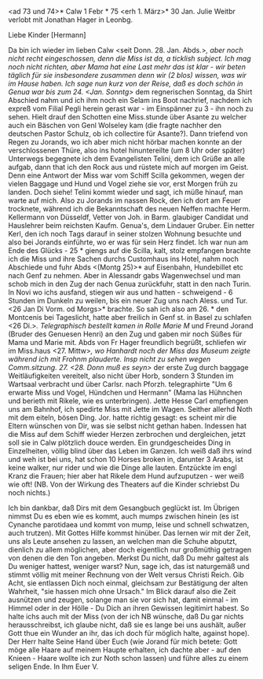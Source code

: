 <ad 73 und 74>* Calw 1 Febr <Montag>* 75
 <erh 1. März>*
 30 Jan. Julie Weitbr verlobt mit Jonathan Hager in Leonbg.

Liebe Kinder [Hermann]

Da bin ich wieder im lieben Calw <seit Donn. 28. Jan. Abds.>*, aber noch nicht recht eingeschossen, denn die Miss ist da, a ticklish subject. Ich mag noch nicht richten, aber Mama hat eine Last mehr das ist klar - wir beten täglich für sie insbesondere zusammen denn wir (2 blos) wissen, was wir im Hause haben. Ich sage nun kurz von der Reise, daß es doch schön in Genua war bis zum 24. <Jan. Sonntg>* dem regnerischen Sonntag, da Shirt Abschied nahm und ich ihm noch ein Selam ins Boot nachrief, nachdem ich expreß vom Filial Pegli herein gerast war - im Einspänner zu 3 - ihn noch zu sehen. Hielt drauf den Schotten eine Miss.stunde über Asante zu welcher auch ein Bäschen von Genl Wolseley kam (die fragte nachher den deutschen Pastor Schulz, ob ich collectire für Asante?). Dann triefend von Regen zu Jorands, wo ich aber mich nicht hörbar machen konnte an der verschlossenen Thüre, also ins hotel hinuntereilte (um 8 Uhr oder später) Unterwegs begegnete ich dem Evangelisten Telini, dem ich Grüße an alle aufgab, dann that ich den Rock aus und rüstete mich auf morgen im Geist. Denn eine Antwort der Miss war vom Schiff Scilla gekommen, wegen der vielen Baggage und Hund und Vogel ziehe sie vor, erst Morgen früh zu landen. Doch siehe! Telini kommt wieder und sagt, ich müße hinauf, man warte auf mich. Also zu Jorands im nassen Rock, den ich dort am Feuer trocknete, während ich die Bekanntschaft des neuen Neffen machte Herm. Kellermann von Düsseldf, Vetter von Joh. in Barm. glaubiger Candidat und Hauslehrer beim reichsten Kaufm. Genua's, dem Lindauer Gruber. Ein netter Kerl, den ich noch Tags darauf in seiner stolzen Wohnung besuchte und also bei Jorands einführte, wo er was für sein Herz findet. Ich war nun am Ende des Glücks - 25 <Montgs>* giengs auf die Scilla, kalt, stolz empfangen brachte ich die Miss und ihre Sachen durchs Customhaus ins Hotel, nahm noch Abschiede und fuhr Abds <(Montg 25)>* auf Eisenbahn, Hundebillet etc nach Genf zu nehmen. Aber in Alessandr gabs Wagenwechsel und man schob mich in den Zug der nach Genua zurückfuhr, statt in den nach Turin. In Novi wo ichs ausfand, stiegen wir aus und hatten - schweigend - 6 Stunden im Dunkeln zu weilen, bis ein neuer Zug uns nach Aless. und Tur. <26 Jan Di Vorm. od Morgs>* brachte. So sah ich also am 26. <Dienstag>* den Montcenis bei Tageslicht, hatte aber freilich in Genf st. in Basel zu schlafen <26 Di.>*. Telegraphisch bestellt kamen in Rolle Marie M<onnard>* und Freund Jorand (Bruder des Genuesen Henri) an den Zug und gaben mir noch Süßes für Mama und Marie mit. Abds von Fr Hager freundlich begrüßt, schliefen wir im Miss.haus <27. Mittw>*, wo Hanhardt noch der Miss das Museum zeigte während ich mit Frohnm plauderte. Insp nicht zu sehen wegen Comm.sitzung. 27. <28. Donn muß es seyn>* der erste Zug durch baggage Weitläufigkeiten vereitelt, also nicht über Horb, sondern 3 Stunden im Wartsaal verbracht und über Carlsr. nach Pforzh. telegraphirte "Um 6 erwarte Miss und Vogel, Hündchen und Hermann" (Mama las Hühnchen und berieth mit Rikele, wie es unterbringen). Jette Hesse Carl empfiengen uns am Bahnhof, ich spedirte Miss mit Jette im Wagen. Seither allerhd Noth mit dem eiteln, bösen Ding. Jor. hatte richtig gesagt: es scheint mir die Eltern wünschen von Dir, was sie selbst nicht gethan haben. Indessen hat die Miss auf dem Schiff wieder Herzen zerbrochen und dergleichen, jetzt soll sie in Calw plötzlich douce werden. Ein grundgescheides Ding in Einzelheiten, völlig blind über das Leben im Ganzen. Ich weiß daß ihrs wind und weh ist bei uns, hat schon 10 Horses broken in, darunter 3 Arabs, ist keine walker, nur rider und wie die Dinge alle lauten. Entzückte im engl Kranz die Frauen; hier aber hat Rikele dem Hund aufzuputzen - wer weiß wie oft! (NB. Von der Wirkung des Theaters auf die Kinder schriebst Du noch nichts.)

Ich bin dankbar, daß Dirs mit dem Gesangbuch geglückt ist. Im Übrigen nimmst Du es eben wie es kommt, auch mumps zwischen hinein (es ist Cynanche parotidaea und kommt von mump, leise und schnell schwatzen, auch trutzen). Mit Gottes Hilfe kommst hinüber. Das lernen wir mit der Zeit, uns als Leute ansehen zu lassen, an welchen man die Schuhe abputzt, dienlich zu allem möglichen, aber doch eigentlich nur großmüthig getragen von denen die den Ton angeben. Merkst Du nicht, daß Du mehr galtest als Du weniger hattest, weniger warst? Nun, sage ich, das ist naturgemäß und stimmt völlig mit meiner Rechnung von der Welt versus Christi Reich. Gib Acht, sie entlassen Dich noch einmal, gleichsam zur Bestätigung der alten Wahrheit, "sie hassen mich ohne Ursach." Im Blick darauf also die Zeit ausnützen und zeugen, solange man sie vor sich hat, damit einmal - im Himmel oder in der Hölle - Du Dich an ihren Gewissen legitimirt habest. So halte ichs auch mit der Miss (von der ich NB wünsche, daß Du gar nichts herausschreibst, ich glaube nicht, daß sie es lange bei uns aushält, außer Gott thue ein Wunder an ihr, das ich doch für möglich halte, against hope). Der Herr halte Seine Hand über Euch (wie Jorand für mich betete: Gott möge alle Haare auf meinem Haupte erhalten, ich dachte aber - auf den Knieen - Haare wollte ich zur Noth schon lassen) und führe alles zu einem seligen Ende. In Ihm  Euer V.
